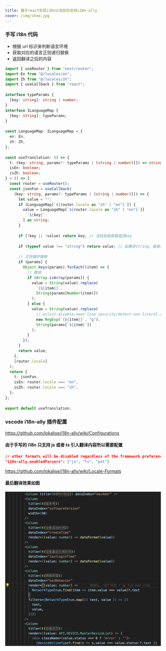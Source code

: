 ```yaml
---
title: 基于react实现i18n以及如何支持i18n-ally
cover: /img/shoe.jpg
---
```


### 手写 i18n 代码

- 根据 url 标识来判断语言环境
- 获取对应的语言正则递归替换
- 返回翻译之后的内容

```ts
import { useRouter } from "next/router";
import En from "@/locales/en";
import Zh from "@/locales/zh";
import { useCallback } from "react";

interface typeParams {
  [key: string]: string | number;
}
interface ILanguageMap {
  [key: string]: typeParams;
}

const LanguageMap: ILanguageMap = {
  en: En,
  zh: Zh,
};

const useTranslation: () => {
  t: (key: string, params?: typeParams | (string | number)[]) => string;
  isEn: boolean;
  isZh: boolean;
} = () => {
  const router = useRouter();
  const jsonFun = useCallback(
    (key: string, params?: typeParams | (string | number)[]) => {
      let value = "";
      if (LanguageMap[`${router.locale as "zh" | "en"}`]) {
        value = LanguageMap[`${router.locale as "zh" | "en"}`][
          `${key}`
        ] as string;
      }

      if (!key || !value) return key; // 没找到就直接返回key

      if (typeof value !== "string") return value; // 如果非string，直接返回，即ReactNode

      // 正则循环替换
      if (params) {
        Object.keys(params).forEach((item) => {
          // 数组
          if (Array.isArray(params)) {
            value = String(value).replace(
              `{${item}}`,
              String(params[Number(item)])
            );
          } else {
            value = String(value).replace(
              // eslint-disable-next-line security/detect-non-literal-regexp
              new RegExp(`{${item}}`, "g"),
              String(params[`${item}`])
            );
          }
        });
      }
      return value;
    },
    [router.locale]
  );
  return {
    t: jsonFun,
    isEn: router.locale === "en",
    isZh: router.locale === "zh",
  };
};

export default useTranslation;
```

### vscode i18n-ally 插件配置

https://github.com/lokalise/i18n-ally/wiki/Configurations

#### 由于手写的 i18n 只支持 js 或者 ts 引入翻译内容所以需要配置

```json
// other formats will be disabled regardless of the framework preference.
"i18n-ally.enabledParsers": ["js", "ts", "pot"]
```

https://github.com/lokalise/i18n-ally/wiki/Locale-Formats

#### 最后翻译效果如图

![avatar](/img/i18n-ally.png)
